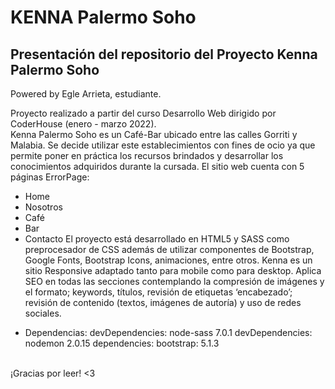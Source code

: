 
<h1> <strong> KENNA Palermo Soho </strong></h1>
<h2> Presentación del repositorio del Proyecto Kenna Palermo Soho </h2>
 <p> Powered by Egle Arrieta, estudiante. </p>
 
  Proyecto realizado a partir del curso Desarrollo Web dirigido por CoderHouse (enero - marzo 2022). <br>
  Kenna Palermo Soho es un Café-Bar ubicado entre las calles Gorriti y Malabia. Se decide utilizar este establecimientos 
  con fines de ocio ya que permite poner en práctica los recursos brindados y desarrollar los conocimientos adquiridos durante la cursada.
 El sitio web cuenta con 5 páginas ErrorPage:
- Home
- Nosotros
- Café
- Bar
- Contacto
  El proyecto está desarrollado en HTML5 y SASS como preprocesador de CSS además de utilizar componentes de Bootstrap, Google Fonts, Bootstrap Icons,
  animaciones, entre otros.
  Kenna es un sitio Responsive adaptado tanto para mobile como para desktop. Aplica SEO en todas las secciones contemplando la compresión de imágenes 
  y el formato; keywords, títulos, revisión de etiquetas ‘encabezado’; revisión de contenido (textos, imágenes de autoría) y uso de redes sociales.
* Dependencias:
devDependencies: node-sass 7.0.1
devDependencies: nodemon 2.0.15
dependencies: bootstrap: 5.1.3
<br>
 ¡Gracias por leer!
        <3
